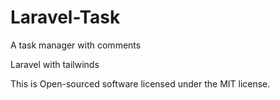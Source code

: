 # Laravel-Task
A task manager with comments

Laravel with tailwinds

This is Open-sourced software licensed under the MIT license.
